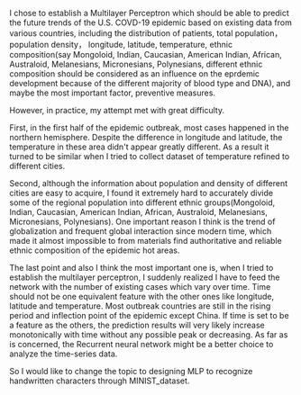 I chose to establish a Multilayer Perceptron which should be able to predict the future trends of the U.S. COVD-19 epidemic based on existing data from various countries, including the distribution of patients, total population，population density， longitude, latitude, temperature, ethnic composition(say Mongoloid, Indian, Caucasian, American Indian, African, Australoid, Melanesians, Micronesians, Polynesians, different ethnic composition should be considered as an influence on the eprdemic development because of the different majority of blood type and DNA), and maybe the most important factor, preventive measures.

However, in practice, my attempt met with great difficulty.

First, in the first half of the epidemic outbreak, most cases happened  in the northern hemisphere. Despite the difference in longitude and latitude, the temperature in these area didn't appear greatly different. As a result it turned to be similar when I tried to collect dataset of temperature refined to different cities.

Second, although the information about population and density of different cities are easy to acquire, I found it extremely hard to accurately divide some of the regional population into different ethnic groups(Mongoloid, Indian, Caucasian, American Indian, African, Australoid, Melanesians, Micronesians, Polynesians). One important reason I think is the trend of globalization and frequent global interaction since modern time, which made it almost impossible to from materials find authoritative and reliable ethnic composition of the epidemic hot areas.

The last point and also I think the most important one is, when I tried to establish the multilayer perceptron, I suddenly realized I have to feed the network with the number of existing cases which vary over time. Time should not be one equivalent feature with the other ones like longitude, latitude and temperature. Most outbreak countries are still in the rising period and inflection point of the epidemic except China. If time is set to be a feature as the others, the prediction results will very likely increase monotonically with time without any possible peak or decreasing. As far as is concerned, the Recurrent neural network might be a better choice to analyze the time-series data.

So I would like to change the topic to designing MLP to recognize handwritten characters through MINIST_dataset.

